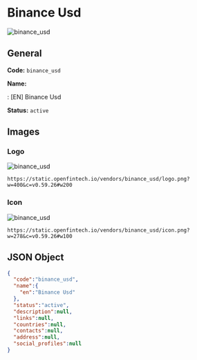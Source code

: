 
# Binance Usd 
![binance_usd](https://static.openfintech.io/vendors/binance_usd/logo.png?w=400&c=v0.59.26#w200)  

## General 
 
**Code:** `binance_usd` 
 
**Name:** 
 
:	[EN] Binance Usd 
 
**Status:** `active` 
 

## Images 

### Logo 
 
![binance_usd](https://static.openfintech.io/vendors/binance_usd/logo.png?w=400&c=v0.59.26#w200)  

```
https://static.openfintech.io/vendors/binance_usd/logo.png?w=400&c=v0.59.26#w200
```  

### Icon 
 
![binance_usd](https://static.openfintech.io/vendors/binance_usd/icon.png?w=278&c=v0.59.26#w100)  

```
https://static.openfintech.io/vendors/binance_usd/icon.png?w=278&c=v0.59.26#w100
```  

## JSON Object 

```json
{
  "code":"binance_usd",
  "name":{
    "en":"Binance Usd"
  },
  "status":"active",
  "description":null,
  "links":null,
  "countries":null,
  "contacts":null,
  "address":null,
  "social_profiles":null
}
```  
